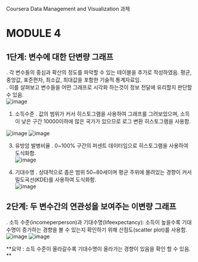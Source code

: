 Coursera Data Management and Visualization 과제
# MODULE 4
## 1단계: 변수에 대한 단변량 그래프
. 각 변수들의 중심과 확산의 정도를 파악할 수 있는 테이블을 추가로 작성하였음. 평균, 중앙값, 표준편차, 최소값, 최대값을 포함한 기술적 통계자료임.  
. 이를 살펴보고 변수들을 어떤 그래프로 시각화 하는것이 정보 전달에 유리할지 판단할 수 있음.  
![image](https://github.com/user-attachments/assets/4e953631-230a-482f-b25c-c3ae0af16b14)


1. 소득수준
. 값의 범위가 커서 히스토그램을 사용하여 그래프를 그려보았으며, 소득이 낮은 구간 10000이하에 많은 국가가 있으므로 로그 변환 히스토그램을 사용함.

![image](https://github.com/user-attachments/assets/7dd7ca95-eb3d-4d9c-b7c3-55908cfdd407)
![image](https://github.com/user-attachments/assets/65824ff8-eb2e-4081-b21c-e90a38dd7ba2)


3. 유방암 발병비율
. 0~100% 구간의 퍼센트 데이터임으로 히스토그램을 사용하여 도식화함.  
![image](https://github.com/user-attachments/assets/649f98d0-6349-40ba-b90a-f0af55d2dcd0)


4. 기대수명
. 상대적으로 좁은 범위 50~80세이며 평균 주위에 몰려있는 경향이 커서 밀도곡선(KDE)를 사용하여 도식화함.  
![image](https://github.com/user-attachments/assets/d21da015-32f1-4754-9700-844f4902f724)


## 2단계: 두 변수간의 연관성을 보여주는 이변량 그래프
. 소득 수준(incomeperperson)과 기대수명(lifeexpectancy): 소득이 높을수록 기대수명이 증가하는 경향을 볼 수 있는지 확인하기 위해 산점도(scatter plot)를 사용함.  
![image](https://github.com/user-attachments/assets/1d9bdfa8-1cb2-43ce-b4fb-fee8615d48b0)
![image](https://github.com/user-attachments/assets/5c3171ba-c335-4806-95fa-f1f110bf79f5)


**요약 : 소득 수준이 올라갈수록 기대수명이 올라가는 경향이 있음을 확인 할 수 있음.  **
